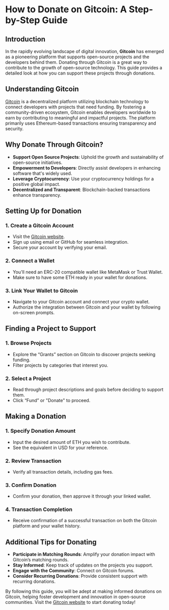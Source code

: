 # How to Donate on Gitcoin: A Step-by-Step Guide

## Introduction

In the rapidly evolving landscape of digital innovation, **Gitcoin** has emerged as a pioneering platform that supports open-source projects and the developers behind them. Donating through Gitcoin is a great way to contribute to the growth of open-source technology. This guide provides a detailed look at how you can support these projects through donations.

## Understanding Gitcoin

[Gitcoin](https://gitcoin.co/) is a decentralized platform utilizing blockchain technology to connect developers with projects that need funding. By fostering a community-driven ecosystem, Gitcoin enables developers worldwide to earn by contributing to meaningful and impactful projects. The platform primarily uses Ethereum-based transactions ensuring transparency and security.

## Why Donate Through Gitcoin?

- **Support Open Source Projects**: Uphold the growth and sustainability of open-source initiatives.
- **Empowerment to Developers**: Directly assist developers in enhancing software that's widely used.
- **Leverage Cryptocurrency**: Use your cryptocurrency holdings for a positive global impact.
- **Decentralized and Transparent**: Blockchain-backed transactions enhance transparency.

## Setting Up for Donation

### 1. Create a Gitcoin Account

- Visit the [Gitcoin website](https://gitcoin.co/).
- Sign up using email or GitHub for seamless integration.
- Secure your account by verifying your email.

### 2. Connect a Wallet

- You'll need an ERC-20 compatible wallet like MetaMask or Trust Wallet.
- Make sure to have some ETH ready in your wallet for donations.

### 3. Link Your Wallet to Gitcoin

- Navigate to your Gitcoin account and connect your crypto wallet.
- Authorize the integration between Gitcoin and your wallet by following on-screen prompts.

## Finding a Project to Support

### 1. Browse Projects

- Explore the “Grants” section on Gitcoin to discover projects seeking funding.
- Filter projects by categories that interest you.

### 2. Select a Project

- Read through project descriptions and goals before deciding to support them.
- Click “Fund” or "Donate" to proceed.

## Making a Donation

### 1. Specify Donation Amount

- Input the desired amount of ETH you wish to contribute.
- See the equivalent in USD for your reference.

### 2. Review Transaction

- Verify all transaction details, including gas fees.

### 3. Confirm Donation

- Confirm your donation, then approve it through your linked wallet.

### 4. Transaction Completion

- Receive confirmation of a successful transaction on both the Gitcoin platform and your wallet history.

## Additional Tips for Donating

- **Participate in Matching Rounds**: Amplify your donation impact with Gitcoin’s matching rounds.
- **Stay Informed**: Keep track of updates on the projects you support.
- **Engage with the Community**: Connect on Gitcoin forums.
- **Consider Recurring Donations**: Provide consistent support with recurring donations.

By following this guide, you will be adept at making informed donations on Gitcoin, helping foster development and innovation in open-source communities. Visit the [Gitcoin website](https://gitcoin.co/) to start donating today!